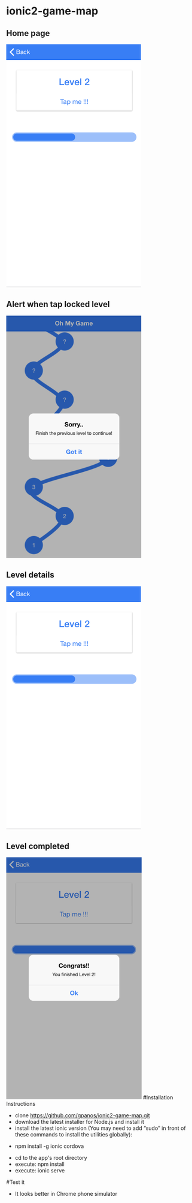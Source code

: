 # ionic2-game-map

## Home page
![alt tag](https://github.com/gpanos/ionic2-game-map/blob/master/images/level_details_progress.png?raw=true)
## Alert when tap locked level
![alt tag](https://github.com/gpanos/ionic2-game-map/blob/master/images/alert_level_not_completed.png?raw=true)
## Level details
![alt tag](https://github.com/gpanos/ionic2-game-map/blob/master/images/level_details_progress.png?raw=true)
## Level completed
![alt tag](https://github.com/gpanos/ionic2-game-map/blob/master/images/level_completed.png?raw=true)
#Installation Instructions

- clone https://github.com/gpanos/ionic2-game-map.git
- download the latest installer for Node.js and install it
- install the latest ionic version (You may need to add “sudo” in front of these commands to install the utilities globally):
*    npm install -g ionic cordova
- cd to the app's root directory
- execute: npm install
- execute: ionic serve
    
#Test it

* It looks better in Chrome phone simulator